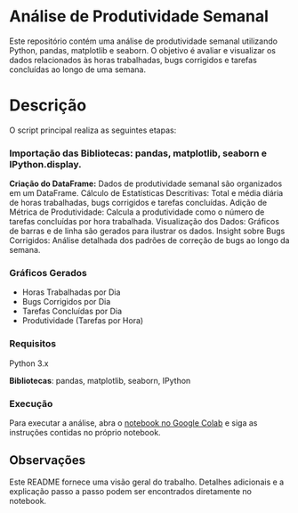 # Análise de Produtividade Semanal
Este repositório contém uma análise de produtividade semanal utilizando Python, pandas, matplotlib e seaborn. O objetivo é avaliar e visualizar os dados relacionados às horas trabalhadas, bugs corrigidos e tarefas concluídas ao longo de uma semana.

# Descrição
O script principal realiza as seguintes etapas:

### Importação das Bibliotecas: pandas, matplotlib, seaborn e IPython.display.

**Criação do DataFrame:** Dados de produtividade semanal são organizados em um DataFrame.
Cálculo de Estatísticas Descritivas: Total e média diária de horas trabalhadas, bugs corrigidos e tarefas concluídas.
Adição de Métrica de Produtividade: Calcula a produtividade como o número de tarefas concluídas por hora trabalhada.
Visualização dos Dados: Gráficos de barras e de linha são gerados para ilustrar os dados.
Insight sobre Bugs Corrigidos: Análise detalhada dos padrões de correção de bugs ao longo da semana.
<br>
### Gráficos Gerados
- Horas Trabalhadas por Dia
- Bugs Corrigidos por Dia
- Tarefas Concluídas por Dia
- Produtividade (Tarefas por Hora)
  <br>
  
### Requisitos
Python 3.x
<br>

**Bibliotecas**: pandas, matplotlib, seaborn, IPython
<br>
### Execução

Para executar a análise, abra o [notebook no Google Colab](https://colab.research.google.com/drive/1Vooygwctq6FOIyvxU_4wUSM6nFfDpmml#scrollTo=8Ztcxwik9CHS) e siga as instruções contidas no próprio notebook.

## Observações
Este README fornece uma visão geral do trabalho. Detalhes adicionais e a explicação passo a passo podem ser encontrados diretamente no notebook.
